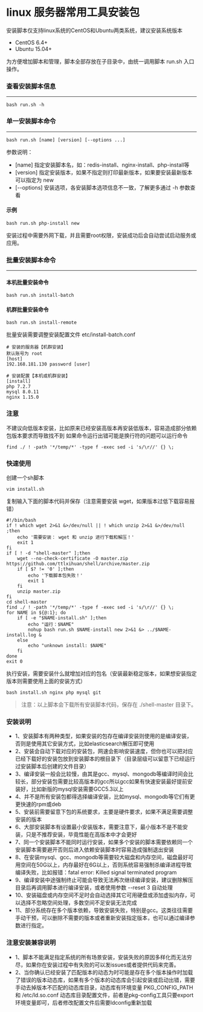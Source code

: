 linux 服务器常用工具安装包
===============

安装脚本仅支持linux系统的CentOS和Ubuntu两类系统，建议安装系统版本
* CentOS 6.4+
* Ubuntu 15.04+

为方便增加脚本和管理，脚本全部存放在子目录中，由统一调用脚本 run.sh 入口操作。

### 查看安装脚本信息
-----------------
```
bash run.sh -h
```


### 单一安装脚本命令
-----------------
```
bash run.sh [name] [version] [--options ...]
```

参数说明：
* [name]        指定安装脚本名，如：redis-install、nginx-install、php-install等
* [version]     指定安装版本，如果不指定则打印最新版本，如果要安装最新版本可以指定为 new
* [--options]   安装选项，各安装脚本选项信息不一致，了解更多通过 -h 参数查看

#### 示例
```
bash run.sh php-install new
```


安装过程中需要外网下载，并且需要root权限，安装成功后会自动尝试启动服务或应用。


### 批量安装脚本命令
-----------------
#### 本机批量安装命令
```
bash run.sh install-batch
```
#### 机群批量安装命令
```
bash run.sh install-remote
```

批量安装需要调整安装配置文件 etc/install-batch.conf
```
# 安装的服务器【机群安装】
默认账号为 root
[host]
192.168.181.130 password [user]

# 安装配置【本机或机群安装】
[install]
php 7.2.7
mysql 8.0.11
nginx 1.15.0
```

### 注意
不建议向低版本安装，比如原来已经安装高版本再安装低版本，容易造成部分依赖包版本要求而导致找不到
如果命令运行出错可能是换行符的问题可以运行命令
```
find ./ ! -path '*/temp/*' -type f -exec sed -i 's/\r//' {} \;
```

### 快速使用
创建一个sh脚本
```
vim install.sh
```

复制输入下面的脚本代码并保存（注意需要安装 wget，如果版本过低下载容易报错）
```
#!/bin/bash
if ! which wget 2>&1 &>/dev/null || ! which unzip 2>&1 &>/dev/null ;then
    echo '需要安装： wget 和 unzip 进行下载和解压！'
    exit 1
fi
if [ ! -d "shell-master" ];then
    wget --no-check-certificate -O master.zip https://github.com/ttlxihuan/shell/archive/master.zip
    if [ $? != '0' ];then
        echo '下载脚本包失败！'
        exit 1
    fi
    unzip master.zip
fi
cd shell-master
find ./ ! -path '*/temp/*' -type f -exec sed -i 's/\r//' {} \;
for NAME in ${@:1}; do
    if [ -e "$NAME-install.sh" ];then
        echo "运行：$NAME"
        nohup bash run.sh $NAME-install new 2>&1 &> ../$NAME-install.log &
    else
        echo "unknown install: $NAME"
    fi
done
exit 0
```

执行安装，需要安装什么就增加对应的包名（安装最新稳定版本，如果想安装指定版本则需要使用上面的安装方式）
```
bash install.sh nginx php mysql git
```

> 注意：以上脚本会下载所有安装脚本代码，保存在 ./shell-master 目录下。

### 安装说明
* 1、安装脚本有两种类型，如果安装的包存在编译安装则使用的是编译安装，否则是使用其它安装方式，比如elasticsearch解压即可使用
* 2、安装会自动下载对应的安装包，网速会影响安装速度，但你也可以把对应已经下载好的安装包放到安装脚本的根目录下（目录层级可以留意下已经运行过安装脚本后创建的文件目录）
* 3、编译安装一般会比较慢，由其是gcc、mysql、mongodb等编译时间会比较长，部分安装包需要比较高版本的gcc所以gcc如果有快速安装最好提前安装好，比如新版的mysql安装需要GCC5.3以上
* 4、并不是所有安装包都得选择编译安装，比如mysql、mongodb等它们有更更快速的rpm或deb
* 5、安装前需要留意下包的系统要求，主要是硬件要求，如果不满足需要调整安装的版本
* 6、大部安装脚本有设置最小安装版本，需要注意下，最小版本不是不能安装，只是不推荐安装，毕竟性能在高版本中才会更好
* 7、同一个安装脚本不能同时运行安装，如果多个安装的脚本需要依赖同一个安装脚本需要避开否则后进入依赖安装脚本时容易造成强制退出安装
* 8、在安装mysql、gcc、mongodb等需要较大磁盘和内存空间，磁盘最好可用空间在50G以上，内存最好在6G以上，否则系统容易强制杀编译进程导致编译失败，比如报错：fatal error: Killed signal terminated program
* 9、编译安装中途强制终止可能会导致无法再次继续编译安装，建议删除解压目录后再调用脚本进行编译安装，或者使用参数 --reset 3 自动处理
* 10、安装磁盘或内存空间不足时会自动选择其它可用硬盘或添加虚拟内存，可以选择不忽略空间处理，多数空间不足安装无法完成
* 11、部分系统存在多个版本依赖，导致安装失败，特别是gcc。这类往往需要手动干预，可以删除不需要的版本或者重新安装指定版本，也可以通过编译参数进行指定。

### 注意安装兼容说明
* 1、脚本不能满足指定系统的所有场景安装，安装失败的原因多样化而无法穷尽，如果你在安装过程中有失败的可以发issues或者提供代码来完善。
* 2、当你确认已经安装了匹配版本的动态为时可能是存在多个版本操作时加载了错误的版本动态库，如果有多个版本的动态库会引起安装或启动出错，需要手动去掉版本不匹配的动态库目录，动态库有环境变量 PKG_CONFIG_PATH 和 /etc/ld.so.conf 动态库目录配置文件，前者是pkg-config工具只要export环境变量即可，后者修改配置文件后需要ldconfig重新加载

